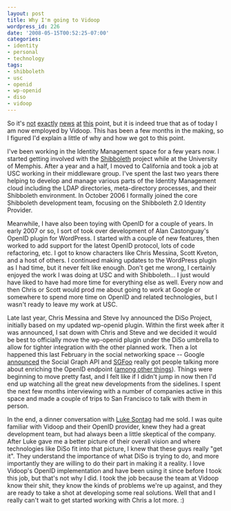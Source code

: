 ```yaml
---
layout: post
title: Why I'm going to Vidoop
wordpress_id: 226
date: '2008-05-15T00:52:25-07:00'
categories:
- identity
- personal
- technology
tags:
- shibboleth
- usc
- openid
- wp-openid
- diso
- vidoop
---
```

So it's [not][] [exactly][] [news][] [at][] [this][] point, but it is indeed true that as of today I am now employed by
Vidoop.  This has been a few months in the making, so I figured I'd explain a little of why and how we got to this
point.

I've been working in the Identity Management space for a few years now.  I started getting involved with the
[Shibboleth][] project while at the University of Memphis.  After a year and a half, I moved to California and took a
job at USC working in their middleware group.  I've spent the last two years there helping to develop and manage various
parts of the Identity Management cloud including the LDAP directories, meta-directory processes, and their Shibboleth
environment.  In October 2006 I formally joined the core Shibboleth development team, focusing on the Shibboleth 2.0
Identity Provider.

Meanwhile, I have also been toying with OpenID for a couple of years.  In early 2007 or so, I sort of took over
development of Alan Castonguay's OpenID plugin for WordPress.  I started with a couple of new features, then worked to
add support for the latest OpenID protocol, lots of code refactoring, etc.  I got to know characters like Chris Messina,
Scott Kveton, and a host of others.  I continued making updates to the WordPress plugin as I had time, but it never felt
like enough.  Don't get me wrong, I certainly enjoyed the work I was doing at USC and with Shibboleth... I just would
have liked to have had more time for everything else as well.  Every now and then Chris or Scott would prod me about
going to work at Google or somewhere to spend more time on OpenID and related technologies, but I wasn't ready to leave
my work at USC.

Late last year, Chris Messina and Steve Ivy announced the DiSo Project, initially based on my updated wp-openid plugin.
Within the first week after it was announced, I sat down with Chris and Steve and we decided it would be best to
officially move the wp-openid plugin under the DiSo umbrella to allow for tighter integration with the other planned
work.  Then a lot happened this last February in the social networking space -- Google [announced][] the Social Graph
API and [SGFoo][] really got people talking more about enriching the OpenID endpoint ([among other things][]).  Things
were beginning to move pretty fast, and I felt like if I didn't jump in now then I'd end up watching all the great new
developments from the sidelines.  I spent the next few months interviewing with a number of companies active in this
space and made a couple of trips to San Francisco to talk with them in person.

In the end, a dinner conversation with [Luke Sontag][] had me sold.  I was quite familiar with Vidoop and their OpenID
provider, knew they had a great development team, but had always been a little skeptical of the company.  After Luke
gave me a better picture of their overall vision and where technologies like DiSo fit into that picture, I knew that
these guys really "get it".  They understand the importance of what DiSo is trying to do, and more importantly they are
willing to do their part in making it a reality.  I love Vidoop's OpenID implementation and have been using it since
before I took this job, but that's not why I did.  I took the job because the team at Vidoop know their shit, they know
the kinds of problems we're up against, and they are ready to take a shot at developing some real solutions.  Well that
and I really can't wait to get started working with Chris a lot more. :)

[not]: http://blog.vidoop.com/archives/111
[exactly]: http://www.readwriteweb.com/archives/messina_norris_vidoop.php
[news]: http://factoryjoe.com/blog/2008/05/13/im-joining-vidoop-to-work-on-diso-full-time/
[at]: http://kveton.com/blog/2008/05/14/solutions-more-than-technology/
[this]: http://redmonk.net/archives/2008/05/14/distributed-social-networkers/
[Shibboleth]: http://shibboleth.internet2.edu/
[announced]: http://google-code-updates.blogspot.com/2008/02/urls-are-people-too.html
[SGFoo]: http://sgfoocamp08.pbwiki.com/FrontPage
[among other things]: http://kveton.com/blog/2008/02/04/sg-foocamp-08-wrap-up/
[Luke Sontag]: http://www.vidoop.com/management.php
